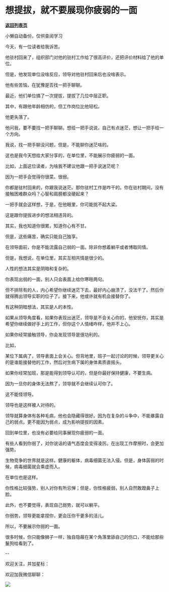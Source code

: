 # 想提拔，就不要展现你疲弱的一面

[**返回列表页**](/gzh/费曼的小茶馆)

小懒自动备份，仅供查阅学习

今天，有一位读者给我诉苦。

他驻村回来了，组织部门对他的驻村工作给了很高评价，还把评价材料给了他的单位。

但是，他发现单位没啥反应，领导对他驻村回来后也没啥表示。

他有些苦恼，在犹豫是否找一把手聊聊。

最近，他们单位搞了一次提拔，提拔了几位中层正职。  

其中，有跟他年龄相仿的，但工作岗位比他轻松。

他更失落了。

他问我，要不要找一把手聊聊。想给一把手说说，自己有点迷茫，想让一把手给一个方向。

我说，找一把手聊没问题，但是，不能聊你迷茫啥的。  

这也是我今天想给大家分享的，在单位里，不能展示你疲弱的一面。  

比如，上面这位读者，为啥我不建议他跟一把手说迷茫呢？  

因为一把手会觉得你很菜、很弱。

你都是驻村回来的，你跟我说迷茫。那你驻村工作是咋干的。你在驻村期间，没有接触困难群众吗？心智和肩膀都没硬起来？  

一把手就会这样想，于是，在他眼里，你可能挑不起大梁。  

这是跟你提拔进步的想法相违背的。  

其实，我也知道你很累，知道你心有不甘。  

但是，这些痛苦，确实只能自己独享。

在领导面前，你是不能流露自己弱的一面。除非你想着躺平或者博取同情。  

但是，我想说，在单位里，其实互相共情是很少的。  

人性的想法其实是阴暗和复杂的。  

你表现出弱的一面，别人只会表面上给你寒暄两句。

但不排除有的人，内心希望你继续迷茫下去，最好内心崩溃了，没法干了。然后你就得腾出领导实职的位子了。接下来，他或许就有机会接替你了。

有这种阴暗想法，其实是人的本性。

如果从领导角度看，如果你表现出迷茫，领导是不会关心你的，他安抚你，其实是希望你继续做好手上的工作，但你这个人情绪咋样，他并不上心。  

如果你经常接触领导，你会发现领导是很功利的。  

比如，  

某位下属病了，领导表面上会关心。但背地里，班子一起讨论的时候，领导更关心的是谁能接替他的工作，然后对生病下属的身体素质直摇头。  

如果你经常加班，那是能得到领导认可的，但是你最好保持健康，不要生病。

因为一旦你的身体无法熬了，领导就不会继续认可你了。  

这不能怪领导。  

领导也是这样被人对待的。

领导就算身体有各种毛病，他也会隐藏得很好。因为在复杂的斗争中，不能暴露自己的弱点。更不能因为弱点，成为影响提拔的因素。

回到单位里，也没有必要给同事展现你疲弱的一面。

有些人看到你弱了，对你说话的语气态度会变得凌厉。在出现工作摩擦时，会更加强势。  

生物竞争的世界就是这样。健康的躯体，病毒细菌无法入侵。但是，身体孱弱的时候，病毒细菌就会乘虚而入。

在单位也是这样。  

你性格比较强势，别人对你有所忌惮；但是，你性格疲弱，别人自然敢蹬鼻子上脸。

此外，也不要觉得，表现自己弱势，就可以躺平。

你弱势，领导更能拿捏你，更会压你干更多的活儿。

所以，不要展示你弱的一面。  

很多时候，你只能像狮子一样，独自隐蔽在某个角落里舔自己的伤口，不能给那些鬣狗给看到了。  

\--  

欢迎关注，并加星标：  

欢迎加我微信聊聊：

![](https://mmbiz.qpic.cn/mmbiz_jpg/4ufdCXwkRAogiaBPlLVvMdhW25OKOspeLKicEd7LtibnPG1m66ljicjv5q7W5uHrPrOnhOiaExezAKMkAnQpKcBBLMw/640?wx_fmt=jpeg&from;=appmsg)

